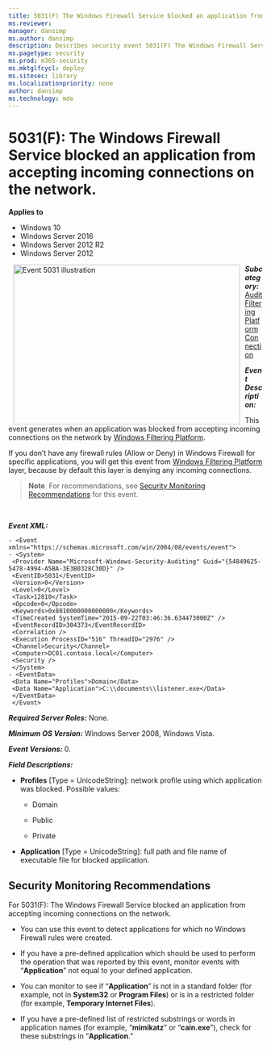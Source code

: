 ```yaml
---
title: 5031(F) The Windows Firewall Service blocked an application from accepting incoming connections on the network. (Windows 10)
ms.reviewer: 
manager: dansimp
ms.author: dansimp
description: Describes security event 5031(F) The Windows Firewall Service blocked an application from accepting incoming connections on the network.
ms.pagetype: security
ms.prod: m365-security
ms.mktglfcycl: deploy
ms.sitesec: library
ms.localizationpriority: none
author: dansimp
ms.technology: mde
---
```


# 5031(F): The Windows Firewall Service blocked an application from accepting incoming connections on the network.

**Applies to**
-   Windows 10
-   Windows Server 2016
-   Windows Server 2012 R2
-   Windows Server 2012


<img src="images/event-5031.png" alt="Event 5031 illustration" width="449" height="317" hspace="10" align="left" />

***Subcategory:***&nbsp;[Audit Filtering Platform Connection](audit-filtering-platform-connection.md)

***Event Description:***

This event generates when an application was blocked from accepting incoming connections on the network by [Windows Filtering Platform](/windows/win32/fwp/windows-filtering-platform-start-page).

If you don’t have any firewall rules (Allow or Deny) in Windows Firewall for specific applications, you will get this event from [Windows Filtering Platform](/windows/win32/fwp/windows-filtering-platform-start-page) layer, because by default this layer is denying any incoming connections.

> **Note**&nbsp;&nbsp;For recommendations, see [Security Monitoring Recommendations](#security-monitoring-recommendations) for this event.

<br clear="all">

***Event XML:***
```
- <Event xmlns="https://schemas.microsoft.com/win/2004/08/events/event">
- <System>
 <Provider Name="Microsoft-Windows-Security-Auditing" Guid="{54849625-5478-4994-A5BA-3E3B0328C30D}" /> 
 <EventID>5031</EventID> 
 <Version>0</Version> 
 <Level>0</Level> 
 <Task>12810</Task> 
 <Opcode>0</Opcode> 
 <Keywords>0x8010000000000000</Keywords> 
 <TimeCreated SystemTime="2015-09-22T03:46:36.634473000Z" /> 
 <EventRecordID>304373</EventRecordID> 
 <Correlation /> 
 <Execution ProcessID="516" ThreadID="2976" /> 
 <Channel>Security</Channel> 
 <Computer>DC01.contoso.local</Computer> 
 <Security /> 
 </System>
- <EventData>
 <Data Name="Profiles">Domain</Data> 
 <Data Name="Application">C:\\documents\\listener.exe</Data> 
 </EventData>
 </Event>

```

***Required Server Roles:*** None.

***Minimum OS Version:*** Windows Server 2008, Windows Vista.

***Event Versions:*** 0.

***Field Descriptions:***

-   **Profiles** \[Type = UnicodeString\]: network profile using which application was blocked. Possible values:

    -   Domain

    -   Public

    -   Private

-   **Application** \[Type = UnicodeString\]: full path and file name of executable file for blocked application.

## Security Monitoring Recommendations

For 5031(F): The Windows Firewall Service blocked an application from accepting incoming connections on the network.

-   You can use this event to detect applications for which no Windows Firewall rules were created.

-   If you have a pre-defined application which should be used to perform the operation that was reported by this event, monitor events with “**Application**” not equal to your defined application.

-   You can monitor to see if “**Application**” is not in a standard folder (for example, not in **System32** or **Program Files**) or is in a restricted folder (for example, **Temporary Internet Files**).

-   If you have a pre-defined list of restricted substrings or words in application names (for example, “**mimikatz**” or “**cain.exe**”), check for these substrings in “**Application**.”